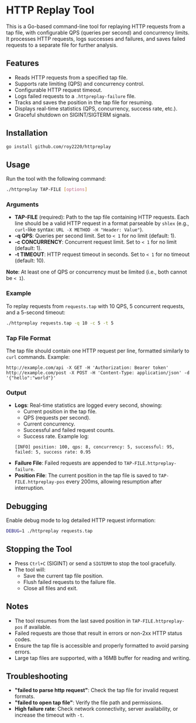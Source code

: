 # HTTP Replay Tool

This is a Go-based command-line tool for replaying HTTP requests from a tap file, with configurable QPS (queries per second) and concurrency limits. It processes HTTP requests, logs successes and failures, and saves failed requests to a separate file for further analysis.

## Features
- Reads HTTP requests from a specified tap file.
- Supports rate limiting (QPS) and concurrency control.
- Configurable HTTP request timeout.
- Logs failed requests to a `.httpreplay-failure` file.
- Tracks and saves the position in the tap file for resuming.
- Displays real-time statistics (QPS, concurrency, success rate, etc.).
- Graceful shutdown on SIGINT/SIGTERM signals.

## Installation
```bash
go install github.com/roy2220/httpreplay
```

## Usage
Run the tool with the following command:
```bash
./httpreplay TAP-FILE [options]
```

### Arguments
- **TAP-FILE** (required): Path to the tap file containing HTTP requests. Each line should be a valid HTTP request in a format parseable by `shlex` (e.g., `curl`-like syntax: `URL -X METHOD -H "Header: Value"`).
- **-q QPS**: Queries per second limit. Set to `< 1` for no limit (default: 1).
- **-c CONCURRENCY**: Concurrent request limit. Set to `< 1` for no limit (default: 1).
- **-t TIMEOUT**: HTTP request timeout in seconds. Set to `< 1` for no timeout (default: 10).

**Note**: At least one of QPS or concurrency must be limited (i.e., both cannot be `< 1`).

### Example
To replay requests from `requests.tap` with 10 QPS, 5 concurrent requests, and a 5-second timeout:
```bash
./httpreplay requests.tap -q 10 -c 5 -t 5
```

### Tap File Format
The tap file should contain one HTTP request per line, formatted similarly to `curl` commands. Example:
```
http://example.com/api -X GET -H 'Authorization: Bearer token'
http://example.com/post -X POST -H 'Content-Type: application/json' -d '{"hello":"world"}'
```

### Output
- **Logs**: Real-time statistics are logged every second, showing:
  - Current position in the tap file.
  - QPS (requests per second).
  - Current concurrency.
  - Successful and failed request counts.
  - Success rate.
  Example log:
  ```
  [INFO] position: 100, qps: 8, concurrency: 5, successful: 95, failed: 5, success rate: 0.95
  ```
- **Failure File**: Failed requests are appended to `TAP-FILE.httpreplay-failure`.
- **Position File**: The current position in the tap file is saved to `TAP-FILE.httpreplay-pos` every 200ms, allowing resumption after interruption.

## Debugging
Enable debug mode to log detailed HTTP request information:
```bash
DEBUG=1 ./httpreplay requests.tap
```

## Stopping the Tool
- Press `Ctrl+C` (SIGINT) or send a `SIGTERM` to stop the tool gracefully.
- The tool will:
  - Save the current tap file position.
  - Flush failed requests to the failure file.
  - Close all files and exit.

## Notes
- The tool resumes from the last saved position in `TAP-FILE.httpreplay-pos` if available.
- Failed requests are those that result in errors or non-2xx HTTP status codes.
- Ensure the tap file is accessible and properly formatted to avoid parsing errors.
- Large tap files are supported, with a 16MB buffer for reading and writing.

## Troubleshooting
- **"failed to parse http request"**: Check the tap file for invalid request formats.
- **"failed to open tap file"**: Verify the file path and permissions.
- **High failure rate**: Check network connectivity, server availability, or increase the timeout with `-t`.
